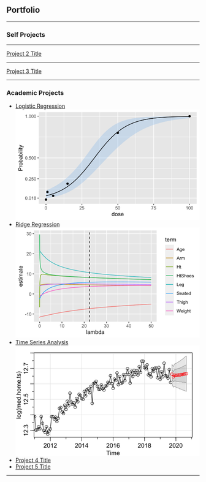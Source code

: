 ## Portfolio

---

### Self Projects

[](/sample_page)

---
[Project 2 Title](/pdf/sample_presentation.pdf)

---
[Project 3 Title](http://example.com/)

---

### Academic Projects

- [Logistic Regression](https://npham25.github.io/html/Logistic-Regression.html)
  <img src="images/logreg.png?raw=true"/>
- [Ridge Regression](https://npham25.github.io/html/Ridge-regression.html)
  <img src="images/ridgereg.png?raw=true"/>
- [Time Series Analysis](https://npham25.github.io/html/Time-Series.html)
  <img src="images/ts.png?raw=true"/>
- [Project 4 Title](http://example.com/)
- [Project 5 Title](http://example.com/)

---


